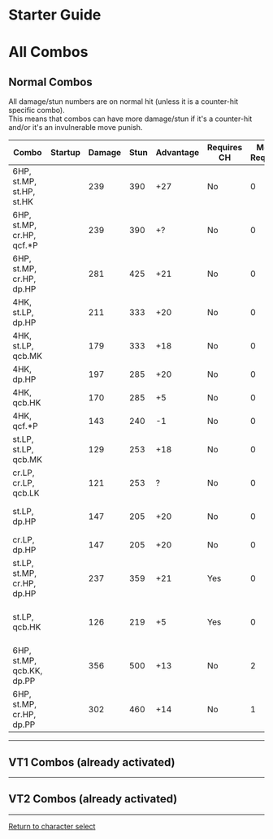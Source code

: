 # Starter Guide

# All Combos  

## Normal Combos  

All damage/stun numbers are on normal hit (unless it is a counter-hit specific combo).  
This means that combos can have more damage/stun if it's a counter-hit and/or it's an invulnerable move punish.  

| Combo                      | Startup | Damage | Stun | Advantage | Requires CH | Meter Required | Notes                    |
| -------------------------- | ------- | ------ | ---- | --------- | ----------- | -------------- | ------------------------ |
| 6HP, st.MP, st.HP, st.HK   |         | 239    | 390  | +27       | No          | 0              | slow-punish, easy        |
| 6HP, st.MP, cr.HP, qcf.\*P |         | 239    | 390  | +?        | No          | 0              |                          |
| 6HP, st.MP, cr.HP, dp.HP   |         | 281    | 425  | +21       | No          | 0              | slow-punish              |
| 4HK, st.LP, dp.HP          |         | 211    | 333  | +20       | No          | 0              |                          |
| 4HK, st.LP, qcb.MK         |         | 179    | 333  | +18       | No          | 0              |                          |
| 4HK, dp.HP                 |         | 197    | 285  | +20       | No          | 0              |                          |
| 4HK, qcb.HK                |         | 170    | 285  | +5        | No          | 0              | escape-corner            |
| 4HK, qcf.\*P               |         | 143    | 240  | -1        | No          | 0              |                          |
| st.LP, st.LP, qcb.MK       |         | 129    | 253  | +18       | No          | 0              | hit-confirm              |
| cr.LP, cr.LP, qcb.LK       |         | 121    | 253  | ?         | No          | 0              |                          |
| st.LP, dp.HP               |         | 147    | 205  | +20       | No          | 0              | 4f-punish, easy          |
| cr.LP, dp.HP               |         | 147    | 205  | +20       | No          | 0              |                          |
| st.LP, st.MP, cr.HP, dp.HP |         | 237    | 359  | +21       | Yes         | 0              | 4f-punish                |
| st.LP, qcb.HK              |         | 126    | 219  | +5        | Yes         | 0              | 4f-punish, escape-corner |
| 6HP, st.MP, qcb.KK, dp.PP  |         | 356    | 500  | +13       | No          | 2              | corner-only              |
| 6HP, st.MP, cr.HP, dp.PP   |         | 302    | 460  | +14       | No          | 1              |                          |


---

## VT1 Combos (already activated)  


---

## VT2 Combos (already activated)  


---

[Return to character select](./index.md)  